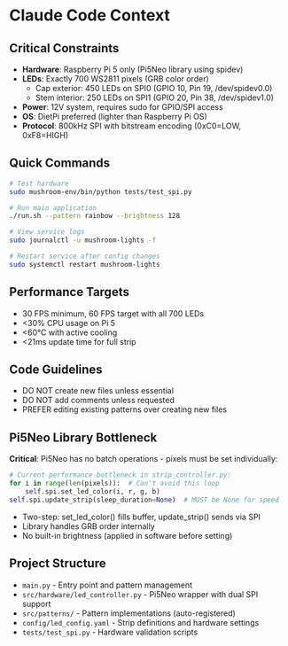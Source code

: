 # Claude Code Context

## Critical Constraints
- **Hardware**: Raspberry Pi 5 only (Pi5Neo library using spidev)
- **LEDs**: Exactly 700 WS2811 pixels (GRB color order)
  - Cap exterior: 450 LEDs on SPI0 (GPIO 10, Pin 19, /dev/spidev0.0)
  - Stem interior: 250 LEDs on SPI1 (GPIO 20, Pin 38, /dev/spidev1.0)
- **Power**: 12V system, requires sudo for GPIO/SPI access
- **OS**: DietPi preferred (lighter than Raspberry Pi OS)
- **Protocol**: 800kHz SPI with bitstream encoding (0xC0=LOW, 0xF8=HIGH)

## Quick Commands
```bash
# Test hardware
sudo mushroom-env/bin/python tests/test_spi.py

# Run main application
./run.sh --pattern rainbow --brightness 128

# View service logs
sudo journalctl -u mushroom-lights -f

# Restart service after config changes
sudo systemctl restart mushroom-lights
```

## Performance Targets
- 30 FPS minimum, 60 FPS target with all 700 LEDs
- <30% CPU usage on Pi 5
- <60°C with active cooling
- <21ms update time for full strip

## Code Guidelines
- DO NOT create new files unless essential
- DO NOT add comments unless requested
- PREFER editing existing patterns over creating new files

## Pi5Neo Library Bottleneck
**Critical**: Pi5Neo has no batch operations - pixels must be set individually:
```python
# Current performance bottleneck in strip_controller.py:
for i in range(len(pixels)):  # Can't avoid this loop
    self.spi.set_led_color(i, r, g, b)
self.spi.update_strip(sleep_duration=None)  # MUST be None for speed
```
- Two-step: set_led_color() fills buffer, update_strip() sends via SPI
- Library handles GRB order internally
- No built-in brightness (applied in software before setting)

## Project Structure
- `main.py` - Entry point and pattern management
- `src/hardware/led_controller.py` - Pi5Neo wrapper with dual SPI support
- `src/patterns/` - Pattern implementations (auto-registered)
- `config/led_config.yaml` - Strip definitions and hardware settings
- `tests/test_spi.py` - Hardware validation scripts